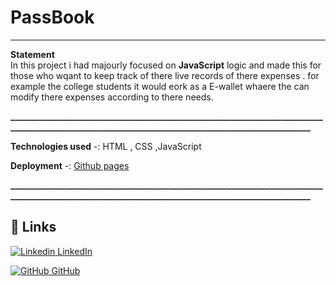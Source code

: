 # PassBook
____________________________________________________________________________________________________________________________________________________

**Statement**
<br>
In this project i had majourly focused on **JavaScript** logic and made this for those who wqant to keep track of there live records of there expenses .
for example the college students it would eork as a E-wallet whaere the can modify there expenses according to there needs.</br>


**___________________________________________________________________________________________________________________________________________________**

**Technologies used**
-: HTML , CSS ,JavaScript

**Deployment**
-: [Github pages](https://salvador001.github.io/PassBook/)

**___________________________________________________________________________________________________________________________________________________**

## 🔗 Links
[![Linkedin](https://i.stack.imgur.com/gVE0j.png) LinkedIn](https://www.linkedin.com/in/nikhil-soni-435b13217/)

[![GitHub](https://i.stack.imgur.com/tskMh.png) GitHub](https://github.com/salvador001)
